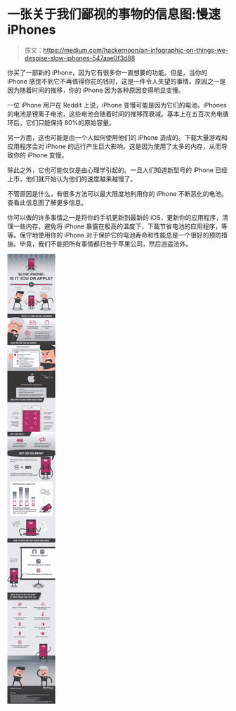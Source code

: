 # 一张关于我们鄙视的事物的信息图:慢速 iPhones

> 原文：<https://medium.com/hackernoon/an-infographic-on-things-we-despise-slow-iphones-547aae0f3d88>

你买了一部新的 iPhone，因为它有很多你一直想要的功能。但是，当你的 iPhone 感觉不到它不再值得你花的钱时，这是一件令人失望的事情。原因之一是因为随着时间的推移，你的 iPhone 因为各种原因变得明显变慢。

一位 iPhone 用户在 Reddit 上说，iPhone 变慢可能是因为它们的电池。iPhones 的电池是锂离子电池，这些电池会随着时间的推移而衰减。基本上在五百次充电循环后，它们只能保持 80%的原始容量。

另一方面，这也可能是由一个人如何使用他们的 iPhone 造成的。下载大量游戏和应用程序会对 iPhone 的运行产生巨大影响。这是因为使用了太多的内存，从而导致你的 iPhone 变慢。

除此之外，它也可能仅仅是由心理学引起的。一旦人们知道新型号的 iPhone 已经上市，他们就开始认为他们的速度越来越慢了。

不管原因是什么，有很多方法可以最大限度地利用你的 iPhone 不断恶化的电池。查看此信息图了解更多信息。

你可以做的许多事情之一是将你的手机更新到最新的 iOS，更新你的应用程序，清理一些内存，避免将 iPhone 暴露在极高的温度下，下载节省电池的应用程序，等等。保守地使用你的 iPhone 对于保护它的电池寿命和性能总是一个很好的预防措施。毕竟，我们不能把所有事情都归咎于苹果公司，然后逍遥法外。

![](img/3e0900160c72c124f2832d227f5ba7d1.png)